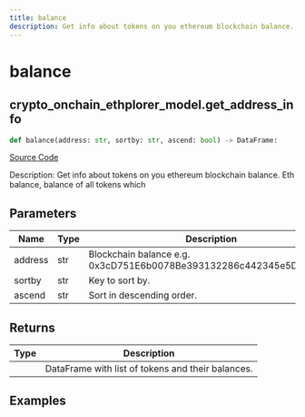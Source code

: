 ```yaml
---
title: balance
description: Get info about tokens on you ethereum blockchain balance. Eth balance, balance of all tokens which
---
```

# balance

## crypto_onchain_ethplorer_model.get_address_info

```python
def balance(address: str, sortby: str, ascend: bool) -> DataFrame:
```
[Source Code](https://github.com/OpenBB-finance/OpenBBTerminal/tree/main/openbb_terminal/cryptocurrency/onchain/ethplorer_model.py#L195)

Description: Get info about tokens on you ethereum blockchain balance. Eth balance, balance of all tokens which

## Parameters

| Name | Type | Description | Default | Optional |
| ---- | ---- | ----------- | ------- | -------- |
| address | str | Blockchain balance e.g. 0x3cD751E6b0078Be393132286c442345e5DC49699 | None | False |
| sortby | str | Key to sort by. | None | False |
| ascend | str | Sort in descending order. | None | False |

## Returns

| Type | Description |
| ---- | ----------- |
|  | DataFrame with list of tokens and their balances. |

## Examples

